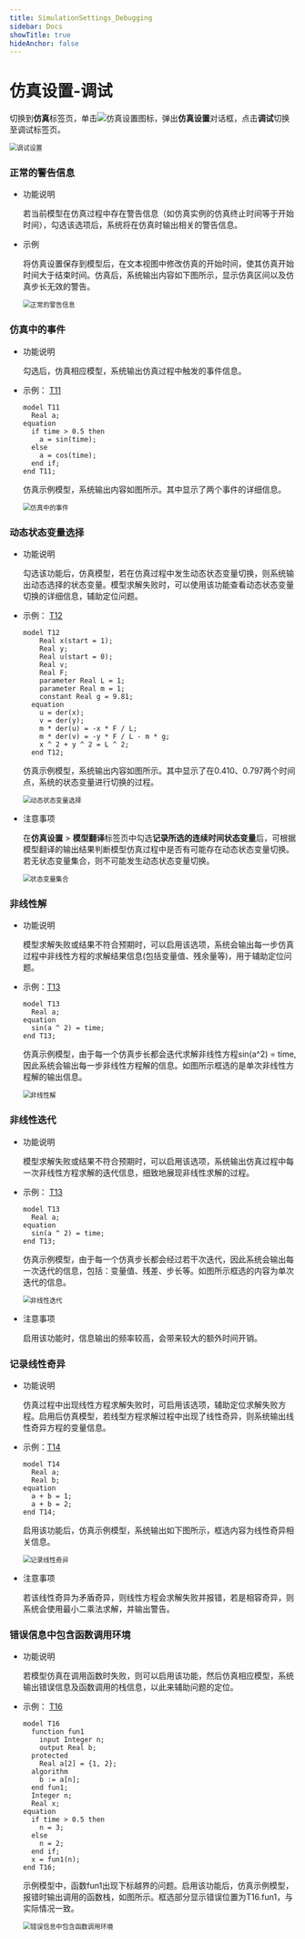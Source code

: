 ```yaml
---
title: SimulationSettings_Debugging
sidebar: Docs
showTitle: true
hideAnchor: false
---
```

# 仿真设置-调试

切换到**仿真**标签页，单击![仿真设置图标](SimulationSettings.assets/仿真设置图标.png)，弹出**仿真设置**对话框，点击**调试**切换至调试标签页。

<img src="SimulationSettings.assets/调试设置.png" alt="调试设置" style="zoom:80%;" />

### 正常的警告信息

- 功能说明

  若当前模型在仿真过程中存在警告信息（如仿真实例的仿真终止时间等于开始时间），勾选该选项后，系统将在仿真时输出相关的警告信息。

- 示例

  将仿真设置保存到模型后，在文本视图中修改仿真的开始时间，使其仿真开始时间大于结束时间。仿真后，系统输出内容如下图所示，显示仿真区间以及仿真步长无效的警告。

  <img src="SimulationSettings_Debugging.assets/正常的警告信息.png" alt="正常的警告信息" style="zoom:80%;" />

### 仿真中的事件

- 功能说明

  勾选后，仿真相应模型，系统输出仿真过程中触发的事件信息。

- 示例： [T11](mworks://ref/static/Samples/ToolsOptions/T11.mo)

  ```
  model T11
    Real a;
  equation 
    if time > 0.5 then 
      a = sin(time);
    else
      a = cos(time);
    end if;
  end T11;
  ```

  仿真示例模型，系统输出内容如图所示。其中显示了两个事件的详细信息。

  <img src="SimulationSettings_Debugging.assets/仿真中的事件.png" alt="仿真中的事件" style="zoom:80%;" />

### 动态状态变量选择

- 功能说明

  勾选该功能后，仿真模型，若在仿真过程中发生动态状态变量切换，则系统输出动态选择的状态变量。模型求解失败时，可以使用该功能查看动态状态变量切换的详细信息，辅助定位问题。

- 示例： [T12](mworks://ref/static/Samples/ToolsOptions/T12.mo)

  ```
  model T12
      Real x(start = 1);
      Real y;
      Real u(start = 0);
      Real v;
      Real F;
      parameter Real L = 1;
      parameter Real m = 1;
      constant Real g = 9.81;
    equation 
      u = der(x);
      v = der(y);
      m * der(u) = -x * F / L;
      m * der(v) = -y * F / L - m * g;
      x ^ 2 + y ^ 2 = L ^ 2;
    end T12;
  ```

  仿真示例模型，系统输出内容如图所示。其中显示了在0.410、0.797两个时间点，系统的状态变量进行切换的过程。

  <img src="SimulationSettings_Debugging.assets/动态状态变量选择.png" alt="动态状态变量选择" style="zoom:80%;" />

- 注意事项

  在**仿真设置** > **模型翻译**标签页中勾选**记录所选的连续时间状态变量**后，可根据模型翻译的输出结果判断模型仿真过程中是否有可能存在动态状态变量切换。若无状态变量集合，则不可能发生动态状态变量切换。

  <img src="SimulationSettings_Debugging.assets/状态变量集合.png" alt="状态变量集合" style="zoom:80%;" />

### 非线性解

- 功能说明

  模型求解失败或结果不符合预期时，可以启用该选项，系统会输出每一步仿真过程中非线性方程的求解结果信息(包括变量值、残余量等)，用于辅助定位问题。

- 示例：[T13](mworks://ref/static/Samples/ToolsOptions/T13.mo)

  ```
  model T13
    Real a;
  equation 
    sin(a ^ 2) = time;
  end T13;
  ```

  仿真示例模型，由于每一个仿真步长都会迭代求解非线性方程sin(a^2) = time,因此系统会输出每一步非线性方程解的信息。如图所示框选的是单次非线性方程解的输出信息。

  <img src="SimulationSettings_Debugging.assets/非线性解.png" alt="非线性解" style="zoom:80%;" />


### 非线性迭代

- 功能说明

  模型求解失败或结果不符合预期时，可以启用该选项，系统输出仿真过程中每一次非线性方程求解的迭代信息，细致地展现非线性求解的过程。

- 示例： [T13](mworks://ref/static/Samples/ToolsOptions/T13.mo)

  ```
  model T13
    Real a;
  equation 
    sin(a ^ 2) = time;
  end T13;
  ```

   仿真示例模型，由于每一个仿真步长都会经过若干次迭代，因此系统会输出每一次迭代的信息，包括：变量值、残差、步长等。如图所示框选的内容为单次迭代的信息。

  <img src="SimulationSettings_Debugging.assets/非线性迭代.png" alt="非线性迭代" style="zoom:80%;" />

- 注意事项

  启用该功能时，信息输出的频率较高，会带来较大的额外时间开销。

### 记录线性奇异

- 功能说明

  仿真过程中出现线性方程求解失败时，可启用该选项，辅助定位求解失败方程。启用后仿真模型，若线型方程求解过程中出现了线性奇异，则系统输出线性奇异方程的变量信息。

- 示例：[T14](mworks://ref/static/Samples/ToolsOptions/T14.mo)

  ```
  model T14
    Real a;
    Real b;
  equation 
    a + b = 1;
    a + b = 2;
  end T14;
  ```

  启用该功能后，仿真示例模型，系统输出如下图所示，框选内容为线性奇异相关信息。

  <img src="SimulationSettings_Debugging.assets/记录线性奇异.png" alt="记录线性奇异" style="zoom:80%;" />

- 注意事项

  若该线性奇异为矛盾奇异，则线性方程会求解失败并报错，若是相容奇异，则系统会使用最小二乘法求解，并输出警告。

### 错误信息中包含函数调用环境

- 功能说明

  若模型仿真在调用函数时失败，则可以启用该功能，然后仿真相应模型，系统输出错误信息及函数调用的栈信息，以此来辅助问题的定位。

- 示例： [T16](mworks://ref/static/Samples/ToolsOptions/T16.mo)

  ```
  model T16
    function fun1
      input Integer n;
      output Real b;
    protected 
      Real a[2] = {1, 2};
    algorithm 
      b := a[n];
    end fun1;
    Integer n;
    Real x;
  equation 
    if time > 0.5 then 
      n = 3;
    else
      n = 2;
    end if;
    x = fun1(n);
  end T16;
  ```

  示例模型中，函数fun1出现下标越界的问题。启用该功能后，仿真示例模型，报错时输出调用的函数栈，如图所示。框选部分显示错误位置为T16.fun1，与实际情况一致。

  <img src="SimulationSettings_Debugging.assets/错误信息中包含函数调用环境.png" alt="错误信息中包含函数调用环境" style="zoom:80%;" />

  

  

  

  
